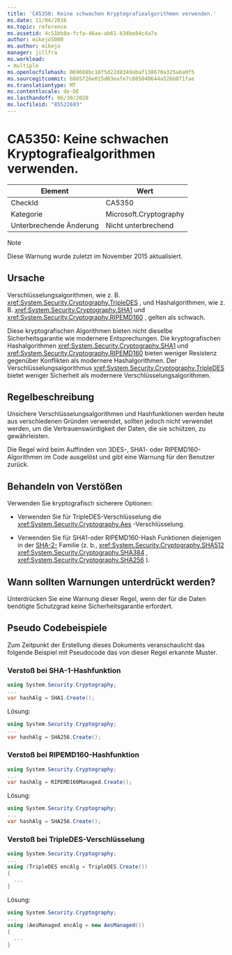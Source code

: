 ```yaml
---
title: 'CA5350: Keine schwachen Kryptografiealgorithmen verwenden.'
ms.date: 11/04/2016
ms.topic: reference
ms.assetid: 4c51bb8a-fcfa-46aa-ab61-634be84c4a7a
author: mikejo5000
ms.author: mikejo
manager: jillfra
ms.workload:
- multiple
ms.openlocfilehash: 069688bc18f5d22d8349abaf138670a325a6a9f5
ms.sourcegitcommit: b885f26e015d03eafe7c885040644a52bb071fae
ms.translationtype: MT
ms.contentlocale: de-DE
ms.lasthandoff: 06/30/2020
ms.locfileid: "85522693"
---
```

# <a name="ca5350-do-not-use-weak-cryptographic-algorithms"></a>CA5350: Keine schwachen Kryptografiealgorithmen verwenden.

|Element|Wert|
|-|-|
|CheckId|CA5350|
|Kategorie|Microsoft.Cryptography|
|Unterbrechende Änderung|Nicht unterbrechend|

> [!NOTE]
> Diese Warnung wurde zuletzt im November 2015 aktualisiert.

## <a name="cause"></a>Ursache

Verschlüsselungsalgorithmen, wie z. B. <xref:System.Security.Cryptography.TripleDES> , und Hashalgorithmen, wie z. B. <xref:System.Security.Cryptography.SHA1> und <xref:System.Security.Cryptography.RIPEMD160> , gelten als schwach.

Diese kryptografischen Algorithmen bieten nicht dieselbe Sicherheitsgarantie wie modernere Entsprechungen. Die kryptografischen Hashalgorithmen <xref:System.Security.Cryptography.SHA1> und <xref:System.Security.Cryptography.RIPEMD160> bieten weniger Resistenz gegenüber Konflikten als modernere Hashalgorithmen. Der Verschlüsselungsalgorithmus <xref:System.Security.Cryptography.TripleDES> bietet weniger Sicherheit als modernere Verschlüsselungsalgorithmen.

## <a name="rule-description"></a>Regelbeschreibung

Unsichere Verschlüsselungsalgorithmen und Hashfunktionen werden heute aus verschiedenen Gründen verwendet, sollten jedoch nicht verwendet werden, um die Vertrauenswürdigkeit der Daten, die sie schützen, zu gewährleisten.

Die Regel wird beim Auffinden von 3DES-, SHA1- oder RIPEMD160-Algorithmen im Code ausgelöst und gibt eine Warnung für den Benutzer zurück.

## <a name="how-to-fix-violations"></a>Behandeln von Verstößen

Verwenden Sie kryptografisch sicherere Optionen:

- Verwenden Sie für TripleDES-Verschlüsselung die <xref:System.Security.Cryptography.Aes> -Verschlüsselung.

- Verwenden Sie für SHA1-oder RIPEMD160-Hash Funktionen diejenigen in der [SHA-2-](/windows/desktop/SecCrypto/hash-and-signature-algorithms) Familie (z. b., <xref:System.Security.Cryptography.SHA512> <xref:System.Security.Cryptography.SHA384> , <xref:System.Security.Cryptography.SHA256> ).

## <a name="when-to-suppress-warnings"></a>Wann sollten Warnungen unterdrückt werden?

Unterdrücken Sie eine Warnung dieser Regel, wenn der für die Daten benötigte Schutzgrad keine Sicherheitsgarantie erfordert.

## <a name="pseudo-code-examples"></a>Pseudo Codebeispiele

Zum Zeitpunkt der Erstellung dieses Dokuments veranschaulicht das folgende Beispiel mit Pseudocode das von dieser Regel erkannte Muster.

### <a name="sha-1-hashing-violation"></a>Verstoß bei SHA-1-Hashfunktion

```csharp
using System.Security.Cryptography;
...
var hashAlg = SHA1.Create();
```

Lösung:

```csharp
using System.Security.Cryptography;
...
var hashAlg = SHA256.Create();
```

### <a name="ripemd160-hashing-violation"></a>Verstoß bei RIPEMD160-Hashfunktion

```csharp
using System.Security.Cryptography;
...
var hashAlg = RIPEMD160Managed.Create();
```

Lösung:

```csharp
using System.Security.Cryptography;
...
var hashAlg = SHA256.Create();
```

### <a name="tripledes-encryption-violation"></a>Verstoß bei TripleDES-Verschlüsselung

```csharp
using System.Security.Cryptography;
...
using (TripleDES encAlg = TripleDES.Create())
{
  ...
}
```

Lösung:

```csharp
using System.Security.Cryptography;
...
using (AesManaged encAlg = new AesManaged())
{
  ...
}
```
